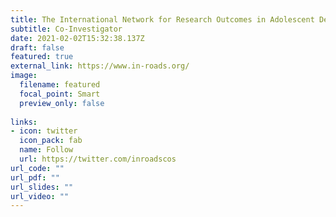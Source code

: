 ```yaml
---
title: The International Network for Research Outcomes in Adolescent Depression Studies (2020-2022)
subtitle: Co-Investigator
date: 2021-02-02T15:32:38.137Z
draft: false
featured: true
external_link: https://www.in-roads.org/
image:
  filename: featured
  focal_point: Smart
  preview_only: false
  
links:
- icon: twitter
  icon_pack: fab
  name: Follow
  url: https://twitter.com/inroadscos
url_code: ""
url_pdf: ""
url_slides: ""
url_video: ""
---
```


